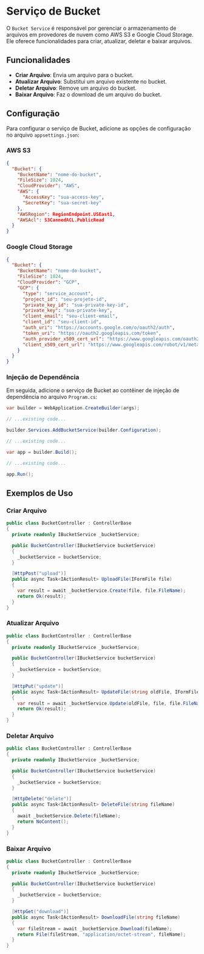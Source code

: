 # Serviço de Bucket

O `Bucket Service` é responsável por gerenciar o armazenamento de arquivos em provedores de nuvem como AWS S3 e Google Cloud Storage. Ele oferece funcionalidades para criar, atualizar, deletar e baixar arquivos.

## Funcionalidades

- **Criar Arquivo**: Envia um arquivo para o bucket.
- **Atualizar Arquivo**: Substitui um arquivo existente no bucket.
- **Deletar Arquivo**: Remove um arquivo do bucket.
- **Baixar Arquivo**: Faz o download de um arquivo do bucket.

## Configuração

Para configurar o serviço de Bucket, adicione as opções de configuração no arquivo `appsettings.json`:

### AWS S3

```json
{
  "Bucket": {
    "BucketName": "nome-do-bucket",
    "FileSize": 1024,
    "CloudProvider": "AWS",
    "AWS": {
      "AccessKey": "sua-access-key",
      "SecretKey": "sua-secret-key"
    },
    "AWSRegion": RegionEndpoint.USEast1,
    "AWSAcl": S3CannedACL.PublicRead
  }
}
```

### Google Cloud Storage

```json
{
  "Bucket": {
    "BucketName": "nome-do-bucket",
    "FileSize": 1024,
    "CloudProvider": "GCP",
    "GCP": {
      "type": "service_account",
      "project_id": "seu-projeto-id",
      "private_key_id": "sua-private-key-id",
      "private_key": "sua-private-key",
      "client_email": "seu-client-email",
      "client_id": "seu-client-id",
      "auth_uri": "https://accounts.google.com/o/oauth2/auth",
      "token_uri": "https://oauth2.googleapis.com/token",
      "auth_provider_x509_cert_url": "https://www.googleapis.com/oauth2/v1/certs",
      "client_x509_cert_url": "https://www.googleapis.com/robot/v1/metadata/x509/seu-client-email"
    }
  }
}
```

### Injeção de Dependência

Em seguida, adicione o serviço de Bucket ao contêiner de injeção de dependência no arquivo `Program.cs`:

```csharp
var builder = WebApplication.CreateBuilder(args);

// ...existing code...

builder.Services.AddBucketService(builder.Configuration);

// ...existing code...

var app = builder.Build();

// ...existing code...

app.Run();
```

## Exemplos de Uso

### Criar Arquivo

```csharp
public class BucketController : ControllerBase
{
  private readonly IBucketService _bucketService;

  public BucketController(IBucketService bucketService)
  {
    _bucketService = bucketService;
  }

  [HttpPost("upload")]
  public async Task<IActionResult> UploadFile(IFormFile file)
  {
    var result = await _bucketService.Create(file, file.FileName);
    return Ok(result);
  }
}
```

### Atualizar Arquivo

```csharp
public class BucketController : ControllerBase
{
  private readonly IBucketService _bucketService;

  public BucketController(IBucketService bucketService)
  {
    _bucketService = bucketService;
  }

  [HttpPut("update")]
  public async Task<IActionResult> UpdateFile(string oldFile, IFormFile file)
  {
    var result = await _bucketService.Update(oldFile, file, file.FileName);
    return Ok(result);
  }
}
```

### Deletar Arquivo

```csharp
public class BucketController : ControllerBase
{
  private readonly IBucketService _bucketService;

  public BucketController(IBucketService bucketService)
  {
    _bucketService = bucketService;
  }

  [HttpDelete("delete")]
  public async Task<IActionResult> DeleteFile(string fileName)
  {
    await _bucketService.Delete(fileName);
    return NoContent();
  }
}
```

### Baixar Arquivo

```csharp
public class BucketController : ControllerBase
{
  private readonly IBucketService _bucketService;

  public BucketController(IBucketService bucketService)
  {
    _bucketService = bucketService;
  }

  [HttpGet("download")]
  public async Task<IActionResult> DownloadFile(string fileName)
  {
    var fileStream = await _bucketService.Download(fileName);
    return File(fileStream, "application/octet-stream", fileName);
  }
}
```
